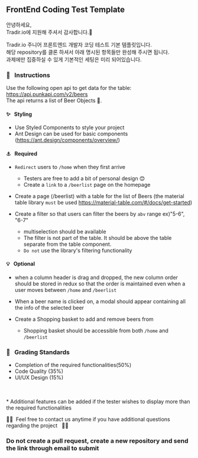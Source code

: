 ## FrontEnd Coding Test Template
안녕하세요,  
Tradir.io에 지원해 주셔서 감사합니다.🙏

Tradir.io 주니어 프론트엔드 개발자 코딩 테스트 기본 템플릿입니다.  
해당 repository를 클론 하셔서 아래 명시된 항목들만 완성해 주시면 됩니다.  
과제에만 집중하실 수 있게 기본적인 세팅은 미리 되어있습니다.

### 📣 &nbsp; Instructions

Use the following open api to get data for the table: https://api.punkapi.com/v2/beers  
The api returns a list of Beer Objects 🍻.

#### ✨ &nbsp; Styling

* Use Styled Components to style your project
* Ant Design can be used for basic components (https://ant.design/components/overview/)

#### ⚓ &nbsp; Required

* ``Redirect`` users to ``/home`` when they first arrive
  - Testers are free to add a bit of personal design 😊
  - Create a ``link`` to a ``/beerlist`` page on the homepage

* Create a page (/beerlist) with a table for the list of Beers (the material table library ``must`` be used https://material-table.com/#/docs/get-started)

* Create a filter so that users can filter the beers by ``abv`` range ex)"5-6", "6-7"
  - multiselection should be available
  - The filter is not part of the table. It should be above the table separate from the table component.
  - ``Do not`` use the library's filtering functionality

#### 💡 &nbsp; Optional 

* when a column header is drag and dropped, the new column order should be stored in redux so that the order is maintained even when a user moves between ``/home`` and ``/beerlist``

* When a beer name is clicked on, a modal should appear containing all the info of the selected beer

* Create a Shopping basket to add and remove beers from  
  - Shopping basket should be accessible from both ``/home`` and ``/beerlist``
  
### 📝 &nbsp; Grading Standards
* Completion of the required functionalities(50%)
* Code Quality (35%)
* UI/UX Design (15%)
<br />
<br />
* Additional features can be added if the tester wishes to display more than the required functionalities

🎈🤖&nbsp; Feel free to contact us anytime if you have additional questions regarding the project &nbsp; 💌🎉

### Do not create a pull request, create a new repository and send the link through email to submit
